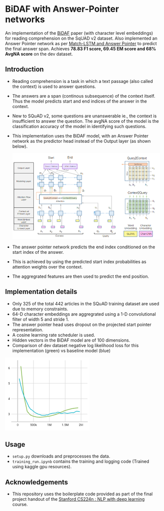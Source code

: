 # BiDAF with Answer-Pointer networks
An implementation of the [BiDAF](https://arxiv.org/abs/1611.01603) paper (with character level embeddings) for reading comprehension on the SqUAD v2 dataset. Also implemented an Answer Pointer network as per [Match-LSTM and Answer Pointer](https://arxiv.org/abs/1608.07905) to predict the final answer span. Achieves **78.83 F1 score, 69.45 EM score and 68% AvgNA score** on the dev dataset.

## Introduction
* Reading comprehension is a task in which a text passage (also called the context) is used to answer questions.
* The answers are a span (continous subsequence) of the context itself. Thus the model predicts start and end indices of the answer in the context.
* New to SQuAD v2, some questions are unanswerable ie., the context is insufficient to answer the question. The avgNA score of the model is the classification accuracy of the model in identifying such questions.
* This implementation uses the BiDAF model, with an Answer Pointer network as the predictor head instead of the Output layer (as shown below).
  
  ![](/images/bidaf-image.png)

* The answer pointer network predicts the end index conditioned on the start index of the answer.
* This is achieved by using the predicted start index probabilities as attention weights over the context.
* The aggregrated features are then used to predict the end position.
  
## Implementation details
* Only 325 of the total 442 articles in the SQuAD training dataset are used due to memory constraints.
* 64-D character embeddings are aggregrated using a 1-D convolutional filter of width 5 and stride 1. 
* The answer pointer head uses dropout on the projected start pointer representation.
* A cosine learning rate scheduler is used.
* Hidden vectors in the BiDAF model are of 100 dimensions.
* Comparison of dev dataset negative log likelihood loss for this implementation (green) vs baseline model (blue)

 ![](/images/nll.png)

## Usage

* ```setup.py``` downloads and preprocesses the data.
* ```training_run.ipynb``` contains the training and logging code (Trained using kaggle gpu resources).

## Acknowledgements
* This repository uses the boilerplate code provided as part of the final project handout of the [Stanford CS224n : NLP with deep learning](https://web.stanford.edu/class/archive/cs/cs224n/cs224n.1214/) course.
